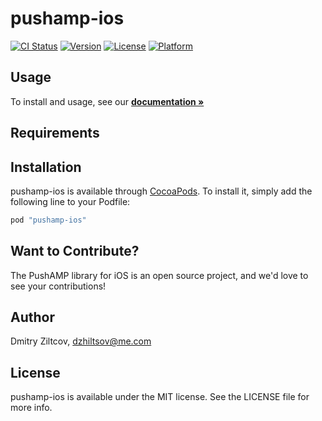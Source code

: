 # pushamp-ios

[![CI Status](http://img.shields.io/travis/PushAMP/pushamp-ios.svg?style=flat)](https://travis-ci.org/PushAMP/pushamp-ios)
[![Version](https://img.shields.io/cocoapods/v/pushamp-ios.svg?style=flat)](http://cocoapods.org/pods/pushamp-ios)
[![License](https://img.shields.io/cocoapods/l/pushamp-ios.svg?style=flat)](http://cocoapods.org/pods/pushamp-ios)
[![Platform](https://img.shields.io/cocoapods/p/pushamp-ios.svg?style=flat)](http://cocoapods.org/pods/pushamp-ios)

## Usage
To install and usage, see our **[documentation »](https://github.com/PushAMP/pushamp-ios/wiki/Install)**

## Requirements

## Installation

pushamp-ios is available through [CocoaPods](http://cocoapods.org). To install
it, simply add the following line to your Podfile:

```ruby
pod "pushamp-ios"
```
## Want to Contribute?
The PushAMP library for iOS is an open source project, and we'd love to see your contributions!
## Author

Dmitry Ziltcov, dzhiltsov@me.com

## License

pushamp-ios is available under the MIT license. See the LICENSE file for more info.
